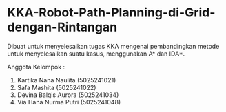 # KKA-Robot-Path-Planning-di-Grid-dengan-Rintangan

Dibuat untuk menyelesaikan tugas KKA mengenai pembandingkan metode untuk menyelesaikan suatu kasus, menggunakan A* dan IDA*.

Anggota Kelompok :

1. Kartika Nana Naulita (5025241021)
2. Safa Mashita (5025241022)
3. Devina Balqis Aurora (5025241034)
4. Via Hana Nurma Putri (5025241048)

